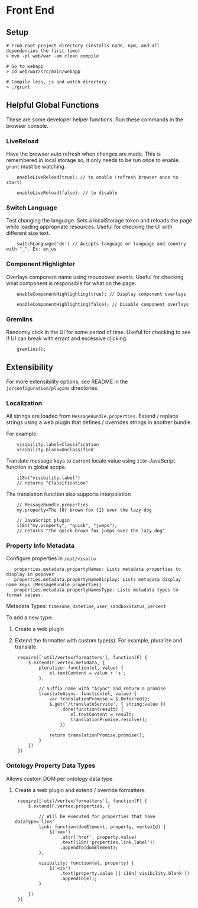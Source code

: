 # Front End

## Setup

    # From root project directory (installs node, npm, and all dependencies the first time)
    > mvn -pl web/war -am clean compile

    # Go to webapp
    > cd web/war/src/main/webapp

    # Compile less, js and watch directory
    > ./grunt

## Helpful Global Functions

These are some developer helper functions. Run these commands in the browser console.

### LiveReload

Have the browser auto refresh when changes are made. This is remembered in local storage so, it only needs to be run once to enable. `grunt` must be watching.

        enableLiveReload(true); // to enable (refresh browser once to start)

        enableLiveReload(false); // to disable

### Switch Language

Test changing the language. Sets a localStorage token and reloads the page while loading appropriate resources. Useful for checking the UI with different size text.

        switchLanguage('de') // Accepts language or language and country with "_". Ex: en_us


### Component Highlighter

Overlays component name using mouseover events. Useful for checking what component is responsible for what on the page.

        enableComponentHighlighting(true); // Display component overlays

        enableComponentHighlighting(false); // Disable component overlays

### Gremlins

Randomly click in the UI for some period of time. Useful for checking to see if UI can break with errant and excessive clicking.

        gremlins();


## Extensibility

For more extensibility options, see README in the `js/configuration/plugins` directories.

### Localization

All strings are loaded from `MessageBundle.properties`. Extend / replace strings using a web plugin that defines / overrides strings in another bundle.

For example:

        visibility.label=Classification
        visibility.blank=Unclassified

Translate message keys to current locale value using `i18n` JavaScript function in global scope.

        i18n("visibility.label")
        // returns "Classification"

The translation function also supports interpolation

        // MessageBundle.properties
        my.property=The {0} brown fox {1} over the lazy dog

        // JavaScript plugin
        i18n("my.property", "quick", "jumps");
        // returns "The quick brown fox jumps over the lazy dog"

### Property Info Metadata

Configure properties in `/opt/visallo`


       properties.metadata.propertyNames: Lists metadata properties to display in popover
       properties.metadata.propertyNameDisplay: Lists metadata display name keys (MessageBundle.properties)
       properties.metadata.propertyNamesType: Lists metadata types to format values.

Metadata Types: `timezone`, `datetime`, `user`, `sandboxStatus`, `percent`

To add a new type:

1. Create a web plugin
2. Extend the formatter with custom type(s). For example, pluralize and translate. 

        require(['util/vertex/formatters'], function(F) {
            $.extend(F.vertex.metadata, {
                pluralize: function(el, value) {
                    el.textContent = value + 's';
                },

                // Suffix name with "Async" and return a promise
                translateAsync: function(el, value) {
                    var translationPromise = $.Deferred();
                    $.get('/translateService', { string:value })
                        .done(function(result) {
                            el.textContent = result;
                            translationPromise.resolve();
                        })

                    return translationPromise.promise();
                }
            })
        })


### Ontology Property Data Types

Allows custom DOM per ontology data type.

1. Create a web plugin and extend / override formatters.

        require(['util/vertex/formatters'], function(F) {
            $.extend(F.vertex.properties, {

                // Will be executed for properties that have dataType='link'
                link: function(domElement, property, vertexId) {
                    $('<a>')
                        .attr('href', property.value)
                        .text(i18n('properties.link.label'))
                        .appendTo(domElement);
                },

                visibility: function(el, property) {
                    $('<i>')
                        .text(property.value || i18n('visibility.blank'))
                        .appendTo(el);
                }

            })
        })

